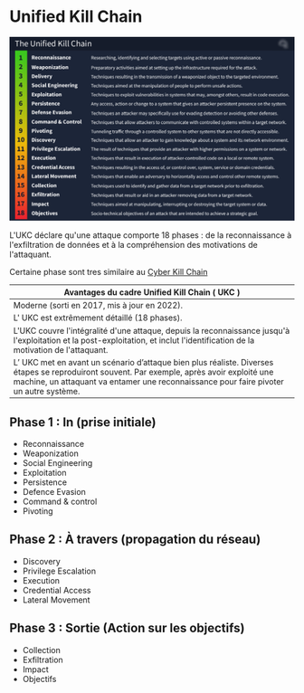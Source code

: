 # Unified Kill Chain

![](Images/ukc.png)

L'UKC déclare qu'une attaque comporte 18 phases : de la reconnaissance à l'exfiltration de données et à la compréhension des motivations de l'attaquant.

Certaine phase sont tres similaire au [Cyber Kill Chain](Cyber%20Kill%20Chain.md)

| **Avantages du cadre Unified Kill Chain ( UKC )**                                                                                          |
| ------------------------------------------------------------------------------------------------------------------------------------------------------------------------------------------------------------------------------------- |
| Moderne (sorti en 2017, mis à jour en 2022).                                                        |
| L' UKC est extrêmement détaillé (18 phases).                                                      |
| L'UKC couvre l'intégralité d'une attaque, depuis la reconnaissance jusqu'à l'exploitation et la post-exploitation, et inclut l'identification de la motivation de l'attaquant.                                                        |
| L’ UKC met en avant un scénario d’attaque bien plus réaliste. Diverses étapes se reproduiront souvent. Par exemple, après avoir exploité une machine, un attaquant va entamer une reconnaissance pour faire pivoter un autre système. |


## Phase 1 : In (prise initiale)
- Reconnaissance
- Weaponization
- Social Engineering
- Exploitation
- Persistence
- Defence Evasion
- Command & control
- Pivoting

## Phase 2 : À travers (propagation du réseau)
- Discovery
- Privilege Escalation
- Execution
- Credential Access
- Lateral Movement

## Phase 3 : Sortie (Action sur les objectifs)
- Collection
- Exfiltration
- Impact
- Objectifs
